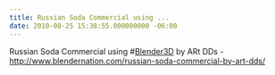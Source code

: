 ```yaml
---
title: Russian Soda Commercial using ...
date: 2010-08-25 15:38:55.000000000 -06:00
---
```

Russian Soda Commercial using #<a href="http://search.twitter.com/search?q=%23Blender3D" class="aktt_hashtag">Blender3D</a> by ARt DDs - <a href="http://www.blendernation.com/russian-soda-commercial-by-art-dds/" rel="nofollow">http://www.blendernation.com/russian-soda-commercial-by-art-dds/</a>
